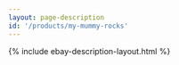 ```yaml
---
layout: page-description
id: '/products/my-mummy-rocks'
---
```


{% include ebay-description-layout.html %}






